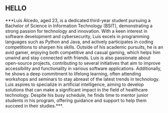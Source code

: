 <h2>HELLO</h2>

<p align="center">
<!--   <img src="![image](https://github.com/envysev/envysev/assets/132826559/5cc403ea-fb59-4a77-a241-f49b5ad0e175)
)
">  -->



</p>
***Luis Alcedo, aged 23, is a dedicated third-year student pursuing a Bachelor of Science in Information Technology (BSIT), demonstrating a strong passion for technology and innovation. With a keen interest in software development and cybersecurity, Luis excels in programming languages such as Python and Java, and actively participates in coding competitions to sharpen his skills. Outside of his academic pursuits, he is an avid gamer, enjoying both competitive and casual gaming, which helps him unwind and stay connected with friends. Luis is also passionate about open-source projects, contributing to several initiatives that aim to improve accessibility and functionality in various software applications. Additionally, he shows a deep commitment to lifelong learning, often attending workshops and seminars to stay abreast of the latest trends in technology. Luis aspires to specialize in artificial intelligence, aiming to develop solutions that can make a significant impact in the field of healthcare technology. Despite his busy schedule, he finds time to mentor junior students in his program, offering guidance and support to help them succeed in their studies.***. 

